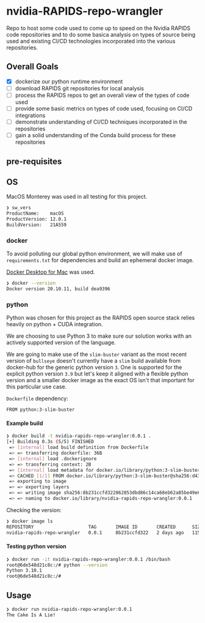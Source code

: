 # nvidia-RAPIDS-repo-wrangler
Repo to host some code used to come up to speed on the Nvidia RAPIDS code repositories and to do some basica analysis on types of source being used and existing CI/CD technologies incorporated into the various repositories.

## Overall Goals

- [X] dockerize our python runtime environment
- [ ] download RAPIDS git repositories for local analysis
- [ ] process the RAPIDS repos to get an overall view of the types of code used
- [ ] provide some basic metrics on types of code used, focusing on CI/CD integrations
- [ ] demonstrate understanding of CI/CD techniques incorporated in the repositories
- [ ] gain a solid understanding of the Conda build process for these repositories

## pre-requisites

## OS

MacOS Monterey was used in all testing for this project.

```bash
❯ sw_vers
ProductName:	macOS
ProductVersion:	12.0.1
BuildVersion:	21A559
```

### docker

To avoid polluting our global python environment, we will make use of `requirements.txt` for dependencies and build an ephemeral docker image.

[Docker Desktop for Mac](https://docs.docker.com/desktop/mac/install/) was used.

```bash
❯ docker --version
Docker version 20.10.11, build dea9396
```

### python

Python was chosen for this project as the RAPIDS open source stack relies heavily on python + CUDA integration.

We are choosing to use Python 3 to make sure our solution works with an actively supported version of the language.

We are going to make use of the `slim-buster` variant as the most recent version of `bullseye` doesn't currently have a `slim` build available from docker-hub for the generic python version `3`. One is supported for the explicit python version `3.9` but let's keep it aligned with a flexible python version and a smaller docker image as the exact OS isn't that important for this particular use case.

`Dockerfile` dependency:

```docker
FROM python:3-slim-buster
```

#### Example build

```bash
❯ docker build -t nvidia-rapids-repo-wrangler:0.0.1 .
[+] Building 0.3s (5/5) FINISHED
 => [internal] load build definition from Dockerfile                                                                                  0.0s
 => => transferring dockerfile: 36B                                                                                                   0.0s
 => [internal] load .dockerignore                                                                                                     0.0s
 => => transferring context: 2B                                                                                                       0.0s
 => [internal] load metadata for docker.io/library/python:3-slim-buster                                                               0.2s
 => CACHED [1/1] FROM docker.io/library/python:3-slim-buster@sha256:d4354e51d606b0cf335fca22714bd599eef74ddc5778de31c64f1f73941008a4  0.0s
 => exporting to image                                                                                                                0.0s
 => => exporting layers                                                                                                               0.0s
 => => writing image sha256:8b231ccfd322862853dbd86c14ca68eb62a85be49e68c6573b0d4176fd984fe7                                          0.0s
 => => naming to docker.io/library/nvidia-rapids-repo-wrangler:0.0.1
```

Checking the version:

```bash
❯ docker image ls
REPOSITORY                    TAG       IMAGE ID       CREATED      SIZE
nvidia-rapids-repo-wrangler   0.0.1     8b231ccfd322   2 days ago   115MB
```

#### Testing python version

```bash
❯ docker run -it nvidia-rapids-repo-wrangler:0.0.1 /bin/bash
root@6de548d21c8c:/# python --version
Python 3.10.1
root@6de548d21c8c:/#
```

## Usage

```bash
❯ docker run nvidia-rapids-repo-wrangler:0.0.1
The Cake Is A Lie!
```
